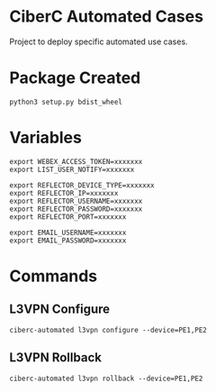# CiberC Automated Cases

Project to deploy specific automated use cases.


# Package Created

```
python3 setup.py bdist_wheel
```


# Variables

```
export WEBEX_ACCESS_TOKEN=xxxxxxx
export LIST_USER_NOTIFY=xxxxxxx

export REFLECTOR_DEVICE_TYPE=xxxxxxx
export REFLECTOR_IP=xxxxxxx
export REFLECTOR_USERNAME=xxxxxxx
export REFLECTOR_PASSWORD=xxxxxxx
export REFLECTOR_PORT=xxxxxxx

export EMAIL_USERNAME=xxxxxxx
export EMAIL_PASSWORD=xxxxxxx
```


# Commands

## L3VPN Configure

```
ciberc-automated l3vpn configure --device=PE1,PE2
```


## L3VPN Rollback

```
ciberc-automated l3vpn rollback --device=PE1,PE2
```
